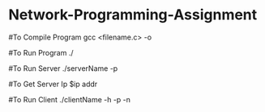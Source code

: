 # Network-Programming-Assignment

#To Compile Program
gcc <filename.c> -o <Name>

#To Run Program
./<Name> 

#To Run Server
./serverName -p <PORT>

#To Get Server Ip
$ip addr

#To Run Client
./clientName -h <Server-IP> -p <PORT> -n <CLIENT-ID>

